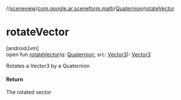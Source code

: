 //[sceneview](../../../index.md)/[com.google.ar.sceneform.math](../index.md)/[Quaternion](index.md)/[rotateVector](rotate-vector.md)

# rotateVector

[androidJvm]\
open fun [rotateVector](rotate-vector.md)(q: [Quaternion](index.md), src: [Vector3](../-vector3/index.md)): [Vector3](../-vector3/index.md)

Rotates a Vector3 by a Quaternion

#### Return

The rotated vector
